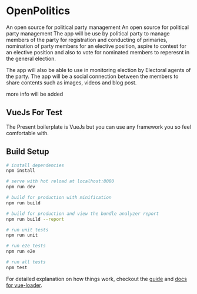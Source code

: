 # OpenPolitics
 An open source for political party management An open source for political party management The app will be use by political party to manage members of the party for registration and conducting of primaries, nomination of party members for an elective position, aspire to contest for an elective position and also to vote for nominated members to reperesnt in the general election.

 The app will also be able to use in monitoring election by Electoral agents of the party. The app will be a social connection between the members to share contents such as images, videos and blog post.

 more info will be added

## VueJs For Test
The Present boilerplate is VueJs but you can use any framework you so feel comfortable with.

## Build Setup

``` bash
# install dependencies
npm install

# serve with hot reload at localhost:8080
npm run dev

# build for production with minification
npm run build

# build for production and view the bundle analyzer report
npm run build --report

# run unit tests
npm run unit

# run e2e tests
npm run e2e

# run all tests
npm test
```

For detailed explanation on how things work, checkout the [guide](http://vuejs-templates.github.io/webpack/) and [docs for vue-loader](http://vuejs.github.io/vue-loader).
